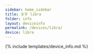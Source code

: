 ```yaml
---
sidebar: home_sidebar
title: 关于 libra
folder: info
layout: deviceinfo
permalink: /devices/libra/
device: libra
---
```

{% include templates/device_info.md %}
